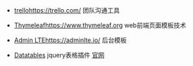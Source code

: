 

* [trello](https://trello.com/)<https://trello.com/> 团队沟通工具

* [Thymeleaf](https://www.thymeleaf.org)<https://www.thymeleaf.org> web前端页面模板技术

* [Admin LTE](https://adminlte.io/)<https://adminlte.io/> 后台模板

* [Datatables](http://www.datatables.club/) jquery表格插件 [官网](https://datatables.net/)
